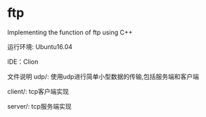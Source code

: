 # ftp
Implementing the function of ftp using C++

运行环境: Ubuntu16.04

IDE：Clion

文件说明
udp/: 使用udp进行简单小型数据的传输,包括服务端和客户端

client/: tcp客户端实现

server/: tcp服务端实现
